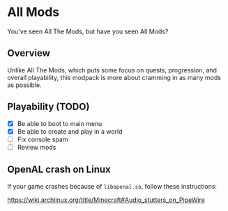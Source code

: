 # All Mods

You've seen All The Mods, but have you seen All Mods?

## Overview

Unlike All The Mods, which puts some focus on quests, progression, and overall playability, this modpack is more about cramming in as many mods as possible.

## Playability (TODO)

- [x] Be able to boot to main menu
- [x] Be able to create and play in a world
- [ ] Fix console spam
- [ ] Review mods

## OpenAL crash on Linux

If your game crashes because of `libopenal.so`, follow these instructions:

https://wiki.archlinux.org/title/Minecraft#Audio_stutters_on_PipeWire
